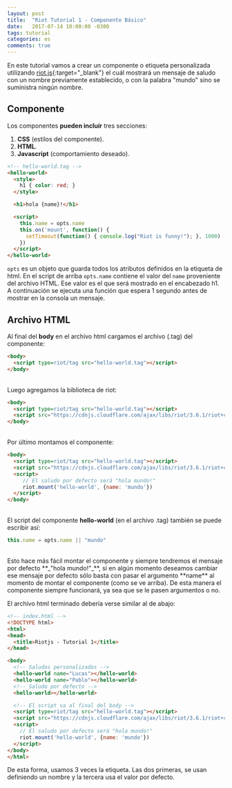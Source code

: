 ```yaml
---
layout: post
title:  "Riot Tutorial 1 - Componente Básico"
date:   2017-07-14 10:00:00 -0300
tags: tutorial
categories: es
comments: true
---
```


En este tutorial vamos a crear un componente o etiqueta personalizada
utilizando [riot.js](http://riotjs.com/){:target="\_blank"} el cuál mostrará un
mensaje de saludo con un nombre previamente establecido, o con la palabra
"mundo" sino se suministra ningún nombre.

## Componente
Los componentes **pueden incluír** tres secciones:
1. **CSS** (estilos del componente).
2. **HTML**.
3. **Javascript** (comportamiento deseado).


```html
<!-- hello-world.tag -->
<hello-world>
  <style>
    h1 { color: red; }
  </style>

  <h1>hola {name}!</h1>

  <script>
    this.name = opts.name
    this.on('mount', function() {
      setTimeout(function() { console.log("Riot is funny!"); }, 1000)
    })
  </script>
</hello-world>
```

```opts``` es un objeto que guarda todos los atributos definidos en la etiqueta
de html. En el script de arriba ```opts.name``` contiene el valor del ```name```
proveniente del archivo HTML. Ese valor es el que será mostrado en el
encabezado h1. A continuación se ejecuta una función que espera 1 segundo antes de mostrar en la consola un mensaje. 

## Archivo HTML

Al final del **body** en el archivo html cargamos el archivo (.tag) del componente:
```html
<body>
  <script type=riot/tag src="hello-world.tag"></script>
</body>
```
<br>Luego agregamos la biblioteca de riot:
```html
<body>
  <script type=riot/tag src="hello-world.tag"></script>
  <script src="https://cdnjs.cloudflare.com/ajax/libs/riot/3.6.1/riot+compiler.min.js"></script>
</body>
```
<br>Por último montamos el componente:
```html
<body>
  <script type=riot/tag src="hello-world.tag"></script>
  <script src="https://cdnjs.cloudflare.com/ajax/libs/riot/3.6.1/riot+compiler.min.js"></script>
  <script>
     // El saludo por defecto será "hola mundo!"
     riot.mount('hello-world', {name: 'mundo'})
  </script>
</body>
```
<br>El script del componente **hello-world** (en el archivo .tag) también se puede escribir así:

```js
this.name = opts.name || "mundo"
```
<br>
Esto hace más fácil montar el componente y siempre tendremos el mensaje por defecto **_"hola mundo!"_**, si en algún momento deseamos cambiar ese mensaje por defecto sólo basta con pasar el argumento **name** al momento de montar el componente (como se ve arriba). De esta manera el componente siempre funcionará, ya sea que se le pasen argumentos o no.

El archivo html terminado debería verse similar al de abajo:

```html
<!-- index.html -->
<!DOCTYPE html>
<html>
<head>
  <title>Riotjs - Tutorial 1</title>
</head>

<body>
  <!-- Saludos personalizados -->
  <hello-world name="Lucas"></hello-world>
  <hello-world name="Pablo"></hello-world>
  <!-- Saludo por defecto -->
  <hello-world></hello-world>

  <!-- El script va al final del body -->
  <script type=riot/tag src="hello-world.tag"></script>
  <script src="https://cdnjs.cloudflare.com/ajax/libs/riot/3.6.1/riot+compiler.min.js"></script>
  <script>
    // El saludo por defecto será "hola mundo!"
    riot.mount('hello-world', {name: 'mundo'})
  </script>
</body>
</html>

```

De esta forma, usamos 3 veces la etiqueta. Las dos primeras, se usan definiendo
un nombre y la tercera usa el valor por defecto.
